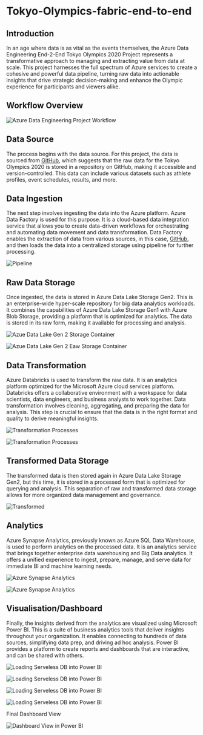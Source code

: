 # Tokyo-Olympics-fabric-end-to-end

## Introduction
In an age where data is as vital as the events themselves, the Azure Data Engineering End-2-End Tokyo Olympics 2020 Project represents a transformative approach to managing and extracting value from data at scale. This project harnesses the full spectrum of Azure services to create a cohesive and powerful data pipeline, turning raw data into actionable insights that drive strategic decision-making and enhance the Olympic experience for participants and viewers alike.

## Workflow Overview

![Azure Data Engineering Project Workflow](https://github.com/azeemite1/Tokyo-Olympics-fabric-end-to-end/blob/main/Azure%20Data%20Engineering%20Project%20Workflow.jpg "Azure Data Engineering Project Workflow")


## Data Source
The process begins with the data source. For this project, the data is sourced from <a href = "https://github.com/azeemite1/Tokyo-Olympics-fabric-end-to-end/tree/main/data"> GitHub</a>, which suggests that the raw data for the Tokyo Olympics 2020 is stored in a repository on GitHub, making it accessible and version-controlled. This data can include various datasets such as athlete profiles, event schedules, results, and more.

## Data Ingestion
The next step involves ingesting the data into the Azure platform. Azure Data Factory is used for this purpose. It is a cloud-based data integration service that allows you to create data-driven workflows for orchestrating and automating data movement and data transformation. Data Factory enables the extraction of data from various sources, in this case, <a href = "https://github.com/azeemite1/Tokyo-Olympics-fabric-end-to-end/tree/main/data"> GitHub</a>, and then loads the data into a centralized storage using pipeline for further processing.

![Pipeline](https://github.com/azeemite1/Tokyo-Olympics-fabric-end-to-end/blob/main/pipeline.png "Pipeline")

## Raw Data Storage
Once ingested, the data is stored in Azure Data Lake Storage Gen2. This is an enterprise-wide hyper-scale repository for big data analytics workloads. It combines the capabilities of Azure Data Lake Storage Gen1 with Azure Blob Storage, providing a platform that is optimized for analytics. The data is stored in its raw form, making it available for processing and analysis.

![Azue Data Lake Gen 2 Storage Container](https://github.com/azeemite1/Tokyo-Olympics-fabric-end-to-end/blob/main/strorage%20container.png "Azure Data Lake Storage")

![Azue Data Lake Gen 2 Eaw Storage Container](https://github.com/azeemite1/Tokyo-Olympics-fabric-end-to-end/blob/main/raw.png "Raw Storage")

## Data Transformation
Azure Databricks is used to transform the raw data. It is an analytics platform optimized for the Microsoft Azure cloud services platform. Databricks offers a collaborative environment with a workspace for data scientists, data engineers, and business analysts to work together. Data transformation involves cleaning, aggregating, and preparing the data for analysis. This step is crucial to ensure that the data is in the right format and quality to derive meaningful insights.

![Transformation Processes](https://github.com/azeemite1/Tokyo-Olympics-fabric-end-to-end/blob/main/databricks.png "Transformation Processes")

![Transformation Processes](https://github.com/azeemite1/Tokyo-Olympics-fabric-end-to-end/blob/main/dbview.png "Transformation Processes")

## Transformed Data Storage
The transformed data is then stored again in Azure Data Lake Storage Gen2, but this time, it is stored in a processed form that is optimized for querying and analysis. This separation of raw and transformed data storage allows for more organized data management and governance.

![Transformed](https://github.com/azeemite1/Tokyo-Olympics-fabric-end-to-end/blob/main/transformed.png "Transformed")

## Analytics
Azure Synapse Analytics, previously known as Azure SQL Data Warehouse, is used to perform analytics on the processed data. It is an analytics service that brings together enterprise data warehousing and Big Data analytics. It offers a unified experience to ingest, prepare, manage, and serve data for immediate BI and machine learning needs.

![Azure Synapse Analytics](https://github.com/azeemite1/Tokyo-Olympics-fabric-end-to-end/blob/main/synapse.png "Azure Synapse Analytics")


![Azure Synapse Analytics](https://github.com/azeemite1/Tokyo-Olympics-fabric-end-to-end/blob/main/synapse1.png "Azure Synapse Analytics")

## Visualisation/Dashboard
Finally, the insights derived from the analytics are visualized using Microsoft Power BI. This is a suite of business analytics tools that deliver insights throughout your organization. It enables connecting to hundreds of data sources, simplifying data prep, and driving ad hoc analysis. Power BI provides a platform to create reports and dashboards that are interactive, and can be shared with others.

![Loading Serveless DB into Power BI](https://github.com/azeemite1/Tokyo-Olympics-fabric-end-to-end/blob/main/PowerBILoading.png "Loading Serveless DB into Power BI")

![Loading Serveless DB into Power BI](https://github.com/azeemite1/Tokyo-Olympics-fabric-end-to-end/blob/main/TableSelection.png "Table Selection into Power BI")

![Loading Serveless DB into Power BI](https://github.com/azeemite1/Tokyo-Olympics-fabric-end-to-end/blob/main/PQ.png "Power Query Editor")

![Loading Serveless DB into Power BI](https://github.com/azeemite1/Tokyo-Olympics-fabric-end-to-end/blob/main/model.png "Data Model")

Final Dashboard View

![Dashboard View in Power BI](https://github.com/azeemite1/Tokyo-Olympics-fabric-end-to-end/blob/main/dashboard.png "Dashbaord View in Power BI")
